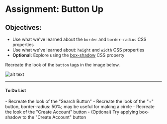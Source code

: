 <h1>Assignment: Button Up</h1>

<h2>Objectives:</h2>
<ul>
  <li>Use what we've learned about the <code>border</code> and <code>border-radius</code> CSS properties</li>
  <li>Use what we've learned about: <code>height</code> and <code>width</code> CSS properties</li>
  <li><strong>Optional:</strong> Explore using the <a href="https://developer.mozilla.org/en-US/docs/Web/CSS/box-shadow">box-shadow</a> CSS property</li>
</ul>
<p>Recreate the look of the <code>button</code> tags in the image below.</p>

![alt text](https://github.com/alirabah93/Coding-Dojo/blob/master/WEB-FUNDAMENTALS/Week1/Day2/Button-Up/wireframe.jpg?raw=true)

<hr>
<h4>To Do List</h4>
- Recreate the look of the "Search Button"
- Recreate the look of the "+" button, border-radius: 50%; may be useful for making a circle
- Recreate the look of the "Create Account" button
- (Optional) Try applying box-shadow to the "Create Account" button



